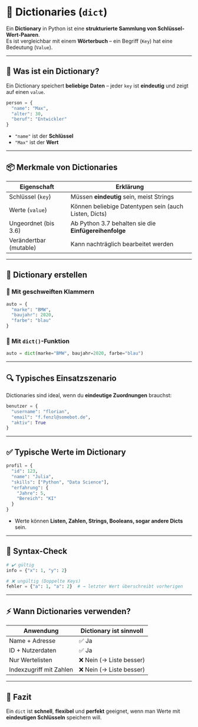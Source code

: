 # 📘 Dictionaries (`dict`)

Ein **Dictionary** in Python ist eine **strukturierte Sammlung von Schlüssel-Wert-Paaren**.  
Es ist vergleichbar mit einem **Wörterbuch** – ein Begriff (`Key`) hat eine Bedeutung (`Value`).

---

## 🔹 Was ist ein Dictionary?

Ein Dictionary speichert **beliebige Daten** – jeder `key` ist **eindeutig** und zeigt auf einen `value`.

```python
person = {
  "name": "Max",
  "alter": 30,
  "beruf": "Entwickler"
}
```

- `"name"` ist der **Schlüssel**
- `"Max"` ist der **Wert**

---

## 📦 Merkmale von Dictionaries

| Eigenschaft           | Erklärung                                              |
|------------------------|--------------------------------------------------------|
| Schlüssel (`key`)      | Müssen **eindeutig** sein, meist Strings              |
| Werte (`value`)        | Können beliebige Datentypen sein (auch Listen, Dicts) |
| Ungeordnet (bis 3.6)   | Ab Python 3.7 behalten sie die **Einfügereihenfolge** |
| Verändertbar (mutable) | Kann nachträglich bearbeitet werden                   |

---

## 🧱 Dictionary erstellen

### 🔸 Mit geschweiften Klammern

```python
auto = {
  "marke": "BMW",
  "baujahr": 2020,
  "farbe": "blau"
}
```

### 🔸 Mit `dict()`-Funktion

```python
auto = dict(marke="BMW", baujahr=2020, farbe="blau")
```

---

## 🔍 Typisches Einsatzszenario

Dictionaries sind ideal, wenn du **eindeutige Zuordnungen** brauchst:

```python
benutzer = {
  "username": "florian",
  "email": "f.fenzl@somebot.de",
  "aktiv": True
}
```

---

## ✅ Typische Werte im Dictionary

```python
profil = {
  "id": 123,
  "name": "Julia",
  "skills": ["Python", "Data Science"],
  "erfahrung": {
    "Jahre": 5,
    "Bereich": "KI"
  }
}
```

- Werte können **Listen, Zahlen, Strings, Booleans, sogar andere Dicts** sein.

---

## 📌 Syntax-Check

```python
# ✔️ gültig
info = {"x": 1, "y": 2}

# ❌ ungültig (Doppelte Keys)
fehler = {"a": 1, "a": 2}  # → letzter Wert überschreibt vorherigen
```

---

## ⚡ Wann Dictionaries verwenden?

| Anwendung                   | Dictionary ist sinnvoll |
|-----------------------------|--------------------------|
| Name + Adresse              | ✅ Ja                    |
| ID + Nutzerdaten            | ✅ Ja                    |
| Nur Wertelisten             | ❌ Nein (→ Liste besser) |
| Indexzugriff mit Zahlen     | ❌ Nein (→ Liste besser) |

---

## 📘 Fazit

Ein `dict` ist **schnell**, **flexibel** und **perfekt** geeignet, wenn man Werte mit **eindeutigen Schlüsseln** speichern will.

